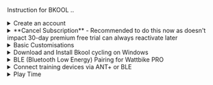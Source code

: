 Instruction for BKOOL
..
<details><summary>Create an account</summary>
..
 
1. Open [BKOOL registration webpage](https://www.bkool.com/en/register)
1. Fill in login details
  * Tick - I'm not a robot
  * Tick - Agree to the terms of use
  * Click - Register
1. Fill in billing information
  * Click - Continue
1. Fill in payment information, click:
  * Tick - Agree to the terms of Payment
  * Click - Start free Trial
..

</details>


<details><summary>**Cancel Subscription** - Recommended to do this now as doesn't impact 30-day premium free trial can always reactivate later</summary>
..
 
1. Login [BKOOL webpage](https://www.bkool.com/en/login) using email address and password when creating account.
1. Once the BKOOL dashboard is displayed
  * Click - your registered first name at the top right
  * Click - subscription from the dropdown box that appears
1. From the My subscription webpage
  * Click - Cancel your subscription at the bottom of the screen.
1. From the cancelation webpage
  * Tick - an option
  * Click - Cancel my subscription
..
</details>

<details><summary>Basic Customisations</summary>
..
 
1. Login [BKOOL webpage](https://www.bkool.com/en/login) using email address and password when creating account.
1. Once the BKOOL dashboard is displayed
  * Click - your registered first name at the top right
  * Click - my profile from the dropdown box that appears
1. From the My profile webpage locate the box to the right label links the as required 
  * Switch - connect with Strava (Will need to supply strava login details and authorise)
  * Switch - Garmin (Will need to supply garmin connect login details and authorise)
  * Switch - Training Peaks (Will need to supply TP login details and authorise)
1. From the My profile webpage locate the tab bar accross the top 
  * Click - workout zone, review and set manually if required
..

</details>

<details><summary>Download and Install Bkool cycling on Windows</summary>
..
 
1. Click [https://www.bkool.com/en/download/windows](https://www.bkool.com/en/download/windows) 
to download **setup.exe** to your computer.
1. Double Click the downloaded **setup.exe** to run the installer.
  * Select - language
  * Click - Ok
  * Read / Select - I accept the the agreement
  * Click - Next
  * Click - Install
  * Enjoy a cuppa whilst installer completes
  * Click - Next
  * Click - Finish
..

</details>

<details><summary>BLE (Bluetooth Low Energy) Pairing for Wattbike PRO</summary>
..
 
For your Wattbike Pro to work, it’ll need a Model B monitor that was sold after 2013. This monitor is what transmits data from your bike in either BLE or ANT+. If you’re not sure what model you have, check the back of your monitor. Prior to connecting, complete the steps below:

  * If you're looking to upgrade to a Model B, contact [Wattbike](https://wattbike.com/gb/contact).

  * Update the firmware on the Model B computer to the latest available version.

    * For Mac and Windows 7 or 8 users, you can download Wattbike's [automatic updater app](https://wattbike.com/us/downloads). For Windows 10 users, check out this tutorial [video](https://support.wattbike.com/hc/en-us/articles/115003126885-Model-B-Performance-Monitor-Firmware-Update-Windows-Manual-Method) to manually update your firmware.

  * On your Wattbike monitor, set your ANT+ channel to the combined channel called Bike Speed and Cadence and Power (SPC & PWR).
    * 	Check out Wattbike's video [tutorial](https://www.youtube.com/watch?v=jOPYkeHTOzo) if you need instructions on how to set up your Model B computer.

  * To prevent your cadence from cutting in and out, turn off the Wattbike speed/cadence ANT + stream.
    * The Wattbike will still transmit cadence as long as the power stream is turned on.

To pair your Wattbike Pro over BLE, turn on your Wattbike and follow these steps:
..

1. On your Wattbike, turn BLE on.
  * Go to *Settings*.
  * Go to *Remote*.
  * Select *Enable Bluetooth Programming Mode*.
2. On your mobile device, open the Wattbike Hub app.
3. Pair your Wattbike with your mobile device.
4. In the Wattbike Hub app, select Active.
5. Close the Wattbike Hub app.
6. On the Wattbike, select Just Ride.
7. Once in Bkool/Zwift/Sufferfest/etcera the Wattbike should appear under the Power and Cadence categories.
..

</details>

<details><summary>Connect training devices via ANT+ or BLE</summary>
..
 
1. Wake up you your Training device and turn on its ANT+ or BLE transmission.
1. Start the **BKOOL cycling** software and login using email address and password previously created.
  * Click - on the transmission symbol *highlighted with pink circle in image below*
  * Review - detail of connected power meter  *highlighted with oraneg circle in image below*
    * Click - Change if need to correct
    * Click - Finish if all is good
.. 
 
![Trainer Connection Screen](trainer.png)

..
</details>


<details><summary>Play Time</summary>
..

1. Highlighted in green in the image below
  * Click - on the search symbol - *left of screen*
  * Click - on the Velodrome - *top of screen*
  * Click - on either of the velodromes - *centre of screen*
1. Change the number of laps as required 
  * Click on Play button
1. Once in the session you have 10 minutes to initate the start - 
**It is recommended you do not start pedalling until other players join the warmup and confirm ready**
1. To intiate RACE Start Pedalling 
  * The countdown time will now read *to start 10 second down to RACE stop pedaling*
.. 
 
![Play a Game Screen](player.png)

..

Also Highlighted in pink in the image above are live sessions you can join.
  * Click - on session with a summary that matches your requriements
  * Click - on Cyclists at the top of the screen to checkout the participants
  * Click - on Play to join session or left arrow to return to previous screen and find another game
 
..
</details>
